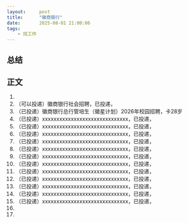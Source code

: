 ```yaml
---
layout:     post
title:      "徽商银行"
date:       2025-08-01 21:00:06
tags:
    - 找工作
---
```


## 总结




## 正文

1. 
1. （可以投递）徽商银行社会招聘，已投递，
1. （已投递）徽商银行总行管培生（徽星计划）2026年校园招聘，卡28岁
1. （已投递）xxxxxxxxxxxxxxxxxxxxxxxxxxxxxx，已投递，
1. （已投递）xxxxxxxxxxxxxxxxxxxxxxxxxxxxxx，已投递，
1. （已投递）xxxxxxxxxxxxxxxxxxxxxxxxxxxxxx，已投递，
1. （已投递）xxxxxxxxxxxxxxxxxxxxxxxxxxxxxx，已投递，
1. （已投递）xxxxxxxxxxxxxxxxxxxxxxxxxxxxxx，已投递，
1. （已投递）xxxxxxxxxxxxxxxxxxxxxxxxxxxxxx，已投递，
1. （已投递）xxxxxxxxxxxxxxxxxxxxxxxxxxxxxx，已投递，
1. （已投递）xxxxxxxxxxxxxxxxxxxxxxxxxxxxxx，已投递，
1. （已投递）xxxxxxxxxxxxxxxxxxxxxxxxxxxxxx，已投递，
1. （已投递）xxxxxxxxxxxxxxxxxxxxxxxxxxxxxx，已投递，
1. （已投递）xxxxxxxxxxxxxxxxxxxxxxxxxxxxxx，已投递，
1. （已投递）xxxxxxxxxxxxxxxxxxxxxxxxxxxxxx，已投递，
1. 
1. 












